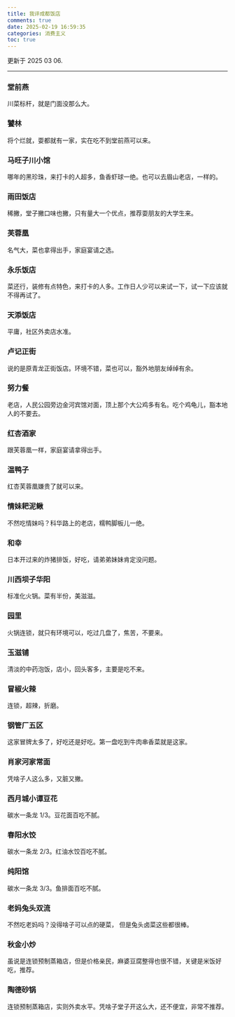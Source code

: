 ```yaml
---
title: 我评成都饭店
comments: true
date: 2025-02-19 16:59:35
categories: 消费主义
toc: true
---
```


更新于 2025 03 06.

---

### 堂前燕
川菜标杆，就是门面没那么大。

### 饕林
将个烂就，耍都就有一家，实在吃不到堂前燕可以来。

### 马旺子川小馆
哪年的黑珍珠，来打卡的人超多，鱼香虾球一绝。也可以去眉山老店，一样的。

### 雨田饭店
稀撇，堂子撇口味也撇，只有量大一个优点，推荐耍朋友的大学生来。

### 芙蓉凰
名气大，菜也拿得出手，家庭宴请之选。

### 永乐饭店
菜还行，装修有点特色，来打卡的人多。工作日人少可以来试一下，试一下应该就不得再试了。

### 天添饭店
平庸，社区外卖店水准。

### 卢记正街
说的是原青龙正街饭店。环境不错，菜也可以，豁外地朋友绰绰有余。

### 努力餐
老店，人民公园旁边金河宾馆对面，顶上那个大公鸡多有名。吃个鸡龟儿，豁本地人的不要去。

### 红杏酒家
跟芙蓉凰一样，家庭宴请拿得出手。

### 温鸭子
红杏芙蓉凰嫌贵了就可以来。

### 情妹耙泥鳅
不然吃情妹吗？科华路上的老店，糯鸭脚板儿一绝。

### 和幸
日本开过来的炸猪排饭，好吃，请弟弟妹妹肯定没问题。

### 川西坝子华阳
标准化火锅。菜有半份，美滋滋。

### 园里
火锅连锁，就只有环境可以，吃过几盘了，焦苦，不要来。

### 玉滋铺
清淡的中药泡饭，店小，回头客多，主要是吃不来。

### 冒椒火辣
连锁，超辣，折磨。

### 钢管厂五区
这家冒牌太多了，好吃还是好吃。第一盘吃到牛肉串香菜就是这家。

### 肖家河家常面
凭啥子人这么多，又脏又撇。

### 西月城小谭豆花
碳水一条龙 1/3。豆花面百吃不腻。

### 春阳水饺
碳水一条龙 2/3。红油水饺百吃不腻。

### 纯阳馆
碳水一条龙 3/3。鱼排面百吃不腻。

### 老妈兔头双流
不然吃老妈吗？没得啥子可以点的硬菜，
但是兔头卤菜这些都很棒。

### 秋金小炒
虽说是连锁预制蒸箱店，但是价格亲民，麻婆豆腐整得也很不错，关键是米饭好吃，推荐。

### 陶德砂锅
连锁预制蒸箱店，实则外卖水平。凭啥子堂子开这么大，还不便宜，非常不推荐。
